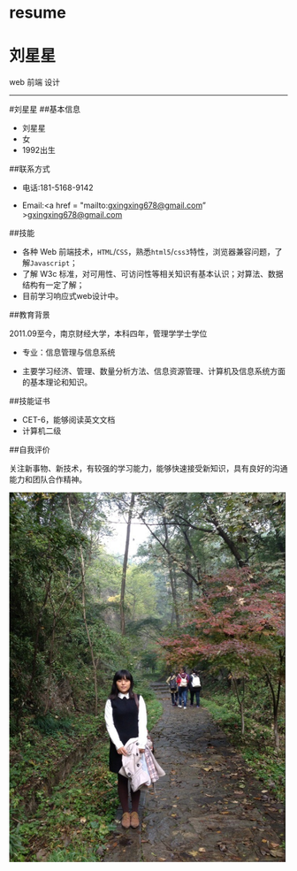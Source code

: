 resume
======

# 刘星星

 web 前端 设计

---

#刘星星
##基本信息

 - 刘星星
 - 女
 - 1992出生

##联系方式


 - 电话:181-5168-9142
      
 - Email:<a href = "mailto:gxingxing678@gmail.com” >gxingxing678@gmail.com</a>

##技能

   

 - 各种 Web 前端技术，`HTML`/`CSS`，熟悉`html5`/`css3`特性，浏览器兼容问题，了解`Javascript`；
 - 了解 W3c 标准，对可用性、可访问性等相关知识有基本认识；对算法、数据结构有一定了解；
 - 目前学习响应式web设计中。

##教育背景

2011.09至今，南京财经大学，本科四年，管理学学士学位

 - 专业：信息管理与信息系统

 - 主要学习经济、管理、数量分析方法、信息资源管理、计算机及信息系统方面的基本理论和知识。

##技能证书

 - CET-6，能够阅读英文文档
 - 计算机二级

##自我评价

关注新事物、新技术，有较强的学习能力，能够快速接受新知识，具有良好的沟通能力和团队合作精神。


<img src ="刘星星.jpg" width="500" >
